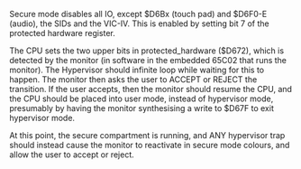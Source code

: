 Secure mode disables all IO, except $D6Bx (touch pad) and $D6F0-E (audio),
the SIDs and the VIC-IV.  This is enabled by setting bit 7 of the protected
hardware register.

The CPU sets the two upper bits in protected_hardware ($D672), which is
detected by the monitor (in software in the embedded 65C02 that runs the
monitor).  The Hypervisor should infinite loop while waiting for this to happen.
The monitor then asks the user to ACCEPT or REJECT the transition. If the
user accepts, then the monitor should resume the CPU, and the CPU should be placed
into user mode, instead of hypervisor mode, presumably by having the monitor
synthesising a write to $D67F to exit hypervisor mode.

At this point, the secure compartment is running, and ANY hypervisor trap should
instead cause the monitor to reactivate in secure mode colours, and allow the
user to accept or reject.
